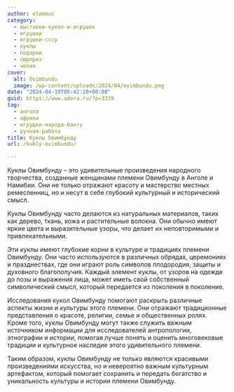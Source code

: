 ```yaml
---
author: olomouc
category:
  - выставки-кукол-и-игрушек
  - игрушки
  - игрушки-ссср
  - куклы
  - подарки
  - сюрприз
  - чехия
cover:
  alt: Ovimbundu
  image: /wp-content/uploads/2024/04/ovimbundu.png
date: "2024-04-19T05:42:28+00:00"
guid: https://www.adora.ru/?p=3339
tag:
  - ангола
  - африка
  - игрущки-народа-банту
  - ручная-работа
title: Куклы Овимбунду
url: /kukly-ovimbundu/

---
```

Куклы Овимбунду – это удивительные произведения народного творчества, созданные женщинами племени Овимбунду в Анголе и Намибии. Они не только отражают красоту и мастерство местных ремесленниц, но и несут в себе глубокий культурный и исторический смысл.

Куклы Овимбунду часто делаются из натуральных материалов, таких как дерево, ткань, кожа и растительные волокна. Они обычно имеют яркие цвета и выразительные узоры, что делает их неповторимыми и привлекательными.

Эти куклы имеют глубокие корни в культуре и традициях племени Овимбунду. Они часто используются в различных обрядах, церемониях и празднествах, где они играют роль символов плодородия, защиты и духовного благополучия. Каждый элемент куклы, от узоров на одежде до позы и выражения лица, может иметь свой собственный символический смысл, который передается из поколения в поколение.

Исследования кукол Овимбунду помогают раскрыть различные аспекты жизни и культуры этого племени. Они отражают традиционные представления о красоте, религии, семье и общественных ролях. Кроме того, куклы Овимбунду могут также служить важным источником информации для исследователей антропологии, этнографии и истории, помогая лучше понять и оценить многовековые традиции и культурное наследие этого удивительного племени.

Таким образом, куклы Овимбунду не только являются красивыми произведениями искусства, но и невероятно важным культурным артефактом, который помогает сохранить и передать богатство и уникальность культуры и истории племени Овимбунду.
